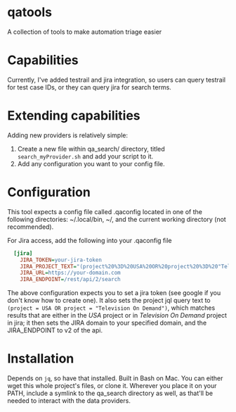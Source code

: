 # qatools
A collection of tools to make automation triage easier

# Capabilities
Currently, I've added testrail and jira integration, so users can query testrail for test case IDs, or they can query jira for search terms.

# Extending capabilities
Adding new providers is relatively simple:
1. Create a new file within qa_search/ directory, titled `search_myProvider.sh` and add your script to it.
2. Add any configuration you want to your config file.


# Configuration
This tool expects a config file called .qaconfig located in one of the following directories: ~/.local/bin, ~/, and the current working directory (not recommended).

For Jira access, add the following into your .qaconfig file
```ini
  [jira]
    JIRA_TOKEN=your-jira-token
    JIRA_PROJECT_TEXT="(project%20%3D%20USA%20OR%20project%20%3D%20"Television%20On%Demand")%20"
    JIRA_URL=https://your-domain.com
    JIRA_ENDPOINT=/rest/api/2/search
```
The above configuration expects you to set a jira token (see google if you don't know how to create one).  It also sets the project jql query text to `(project = USA OR project = "Television On Demand")`, which matches results that are either in the _USA_ project or in _Television On Demand_ project in jira; it then sets the JIRA domain to your specified domain, and the JIRA_ENDPOINT to v2 of the api.

# Installation
Depends on `jq`, so have that installed. Built in Bash on Mac.  You can either wget this whole project's files, or clone it.  Wherever you place it on your PATH, include a symlink to the qa_search directory as well, as that'll be needed to interact with the data providers.